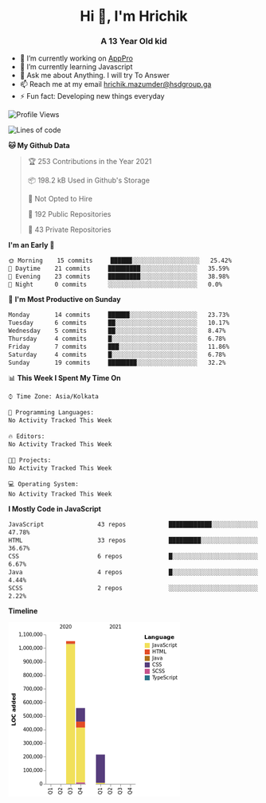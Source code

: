<h1 align="center">Hi 👋, I'm Hrichik</h1>
<h3 align="center">A 13 Year Old kid</h3>


- 🔭 I’m currently working on [AppPro](https://apppro.in)
- 🌱 I’m currently learning Javascript
- 💬 Ask me about Anything. I will try To Answer
- 📫 Reach me at my email hrichik.mazumder@hsdgroup.ga
- ⚡ Fun fact: Developing new things everyday

<!--START_SECTION:waka-->
![Profile Views](http://img.shields.io/badge/Profile%20Views-1-blue)

![Lines of code](https://img.shields.io/badge/From%20Hello%20World%20I%27ve%20Written-1.8%20million%20lines%20of%20code-blue)

**🐱 My Github Data** 

> 🏆 253 Contributions in the Year 2021
 > 
> 📦 198.2 kB Used in Github's Storage 
 > 
> 🚫 Not Opted to Hire
 > 
> 📜 192 Public Repositories 
 > 
> 🔑 43 Private Repositories  
 > 
**I'm an Early 🐤** 

```text
🌞 Morning    15 commits     ██████░░░░░░░░░░░░░░░░░░░   25.42% 
🌆 Daytime    21 commits     █████████░░░░░░░░░░░░░░░░   35.59% 
🌃 Evening    23 commits     █████████░░░░░░░░░░░░░░░░   38.98% 
🌙 Night      0 commits      ░░░░░░░░░░░░░░░░░░░░░░░░░   0.0%

```
📅 **I'm Most Productive on Sunday** 

```text
Monday       14 commits     ██████░░░░░░░░░░░░░░░░░░░   23.73% 
Tuesday      6 commits      ██░░░░░░░░░░░░░░░░░░░░░░░   10.17% 
Wednesday    5 commits      ██░░░░░░░░░░░░░░░░░░░░░░░   8.47% 
Thursday     4 commits      █░░░░░░░░░░░░░░░░░░░░░░░░   6.78% 
Friday       7 commits      ███░░░░░░░░░░░░░░░░░░░░░░   11.86% 
Saturday     4 commits      █░░░░░░░░░░░░░░░░░░░░░░░░   6.78% 
Sunday       19 commits     ████████░░░░░░░░░░░░░░░░░   32.2%

```


📊 **This Week I Spent My Time On** 

```text
⌚︎ Time Zone: Asia/Kolkata

💬 Programming Languages: 
No Activity Tracked This Week

🔥 Editors: 
No Activity Tracked This Week

🐱‍💻 Projects: 
No Activity Tracked This Week

💻 Operating System: 
No Activity Tracked This Week

```

**I Mostly Code in JavaScript** 

```text
JavaScript               43 repos            ████████████░░░░░░░░░░░░░   47.78% 
HTML                     33 repos            █████████░░░░░░░░░░░░░░░░   36.67% 
CSS                      6 repos             █░░░░░░░░░░░░░░░░░░░░░░░░   6.67% 
Java                     4 repos             █░░░░░░░░░░░░░░░░░░░░░░░░   4.44% 
SCSS                     2 repos             ░░░░░░░░░░░░░░░░░░░░░░░░░   2.22%

```


**Timeline**

![Chart not found](https://raw.githubusercontent.com/hrichiksite/hrichiksite/master/charts/bar_graph.png) 


<!--END_SECTION:waka-->
